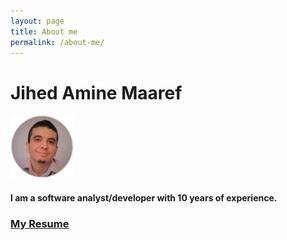 ```yaml
---
layout: page
title: About me
permalink: /about-me/
---
```

# Jihed Amine Maaref
<img src="/images/me.png" width="20%" height="20%" alt="Jihed Amine Maaref" class="avatar" />
<h4>I am a software analyst/developer with 10 years of experience.</h4>
<h3><a href="/images/Resume.pdf">My Resume</a></h3>
